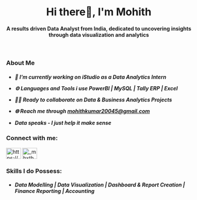 <h1 align="center">Hi there👋, I'm Mohith</h1>
<h4 align="center">A results driven Data Analyst from India, dedicated to uncovering insights through data visualization and analytics </h4> <br>



<h3 align="left">About Me</h3>
<h5 align="left"> 
    
- 📍 I’m currently working on **iStudio as a Data Analytics Intern** 
    
- ⚙️ Languages and Tools i use **PowerBI | MySQL | Tally ERP | Excel** <br>

- 🧑‍💻 Ready to collaborate on Data & Business Analytics Projects <br>

- 🌐 Reach me through mohithkumar20045@gmail.com <br> 

- **Data speaks - I just help it make sense** </h5>

<h3 align="left">Connect with me:</h3>
<p align="left">
<a href="https://www.linkedin.com/in/mohith-kumar-282b93341/" target="blank"><img align="center" src="https://raw.githubusercontent.com/rahuldkjain/github-profile-readme-generator/master/src/images/icons/Social/linked-in-alt.svg" alt="https://www.linkedin.com/in/mohith-kumar-282b93341/" height="30" width="40" /></a>
<a href="https://instagram.com/_mhxth" target="blank"><img align="center" src="https://raw.githubusercontent.com/rahuldkjain/github-profile-readme-generator/master/src/images/icons/Social/instagram.svg" alt="_mhxth" height="30" width="40" /></a>
</p>

<h3 align="left">Skills I do Possess:</h3>
<h5 align="left"> 
    
- **Data Modelling | Data Visualization | Dashboard & Report Creation | Finance Reporting | Accounting**
</h5>
